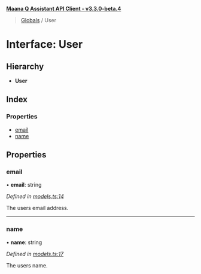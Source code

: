 **[Maana Q Assistant API Client - v3.3.0-beta.4](../README.md)**

> [Globals](../globals.md) / User

# Interface: User

## Hierarchy

* **User**

## Index

### Properties

* [email](user.md#email)
* [name](user.md#name)

## Properties

### email

•  **email**: string

*Defined in [models.ts:14](https://github.com/maana-io/q-assistant-client/blob/b0243f8/src/models.ts#L14)*

The users email address.

___

### name

•  **name**: string

*Defined in [models.ts:17](https://github.com/maana-io/q-assistant-client/blob/b0243f8/src/models.ts#L17)*

The users name.
